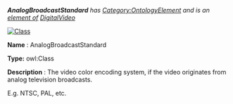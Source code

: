 ___AnalogBroadcastStandard__ 
 has
 [Category:OntologyElement](../../Category/OntologyElement "Category:OntologyElement") 
 and is an
 [element of](../../Property/ElementOf "Property:ElementOf") 
[DigitalVideo](../../Submissions/DigitalVideo "Submissions:DigitalVideo")_




  





[![Class](../../images/thumb/2/27/Class.gif/45px-Class.gif)](../../Image/Class.gif "Class")


__Name__ 
 : AnalogBroadcastStandard
 



__Type:__ 
 owl:Class
 



__Description__ 
 : The video color encoding system, if the video originates from analog television broadcasts.
 



 E.g. NTSC, PAL, etc.